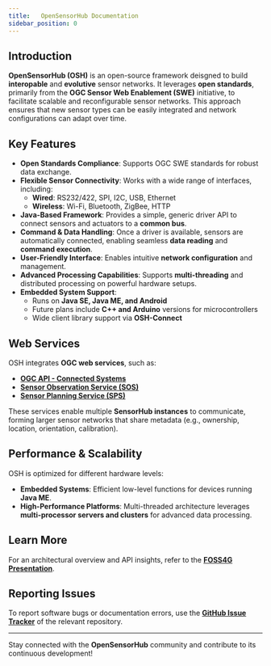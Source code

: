 ```yaml
---
title:   OpenSensorHub Documentation
sidebar_position: 0
---
```


## Introduction
**OpenSensorHub (OSH)** is an open-source framework deisgned to build **interopable** and **evolutive** sensor networks. It leverages **open standards**, primarily from the **OGC Sensor Web Enablement (SWE)** initiative, to facilitate scalable and reconfigurable sensor networks. This approach ensures that new sensor types can be easily integrated and network configurations can adapt over time.

## Key Features
- **Open Standards Compliance**: Supports OGC SWE standards for robust data exchange.
- **Flexible Sensor Connectivity**: Works with a wide range of interfaces, including:
  - **Wired**: RS232/422, SPI, I2C, USB, Ethernet
  - **Wireless**: Wi-Fi, Bluetooth, ZigBee, HTTP
- **Java-Based Framework**: Provides a simple, generic driver API to connect sensors and actuators to a **common bus**.
- **Command & Data Handling**: Once a driver is available, sensors are automatically connected, enabling seamless **data reading** and **command execution**.
- **User-Friendly Interface**: Enables intuitive **network configuration** and management.
- **Advanced Processing Capabilities**: Supports **multi-threading** and distributed processing on powerful hardware setups.
- **Embedded System Support**:
  - Runs on **Java SE, Java ME, and Android**
  - Future plans include **C++ and Arduino** versions for microcontrollers
  - Wide client library support via **OSH-Connect**

## Web Services
OSH integrates **OGC web services**, such as:
- [**OGC API - Connected Systems**](https://ogcapi.ogc.org/connectedsystems/)
- [**Sensor Observation Service (SOS)**](http://www.opengeospatial.org/standards/sos) 
- [**Sensor Planning Service (SPS)**](https://www.ogc.org/publications/standard/sps/) 

These services enable multiple **SensorHub instances** to communicate, forming larger sensor networks that share metadata (e.g., ownership, location, orientation, calibration).

## Performance & Scalability
OSH is optimized for different hardware levels:
- **Embedded Systems**: Efficient low-level functions for devices running **Java ME**.
- **High-Performance Platforms**: Multi-threaded architecture leverages **multi-processor servers and clusters** for advanced data processing.


## Learn More
For an architectural overview and API insights, refer to the **[FOSS4G Presentation](https://drive.google.com/file/d/0B3EZQJqOfG9sUFQxVFd0d2ZEbDQ/view?resourcekey=0-aJvEPDP2dkyXcLHGSx1-bg)**.

## Reporting Issues
To report software bugs or documentation errors, use the **[GitHub Issue Tracker](https://github.com/opensensorhub)** of the relevant repository.

---

Stay connected with the **OpenSensorHub** community and contribute to its continuous development!
